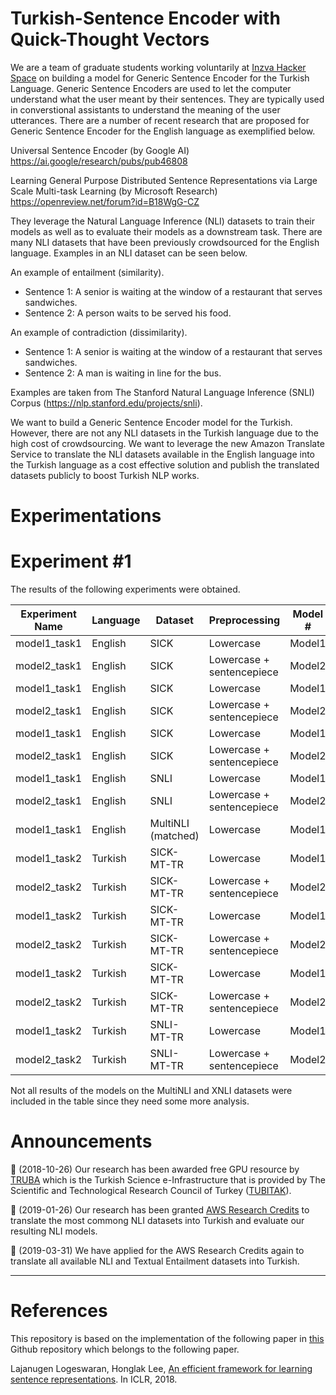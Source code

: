 # Turkish-Sentence Encoder with Quick-Thought Vectors
We are a team of graduate students working voluntarily at [Inzva Hacker Space](https://inzva.com) on building a model for Generic Sentence Encoder for the Turkish Language. Generic Sentence Encoders are used to let the computer understand what the user meant by their sentences. They are typically used in converstional assistants to understand the meaning of the user utterances. There are a number of recent research that are proposed for Generic Sentence Encoder for the English language as exemplified below.  

Universal Sentence Encoder (by Google AI)
https://ai.google/research/pubs/pub46808

Learning General Purpose Distributed Sentence Representations via Large Scale Multi-task Learning (by Microsoft Research)
https://openreview.net/forum?id=B18WgG-CZ

They leverage the Natural Language Inference (NLI) datasets to train their models as well as to evaluate their models as a downstream task. There are many NLI datasets that have been previously crowdsourced for the English language.  Examples in an NLI dataset can be seen below.

An example of entailment (similarity).
- Sentence 1: A senior is waiting at the window of a restaurant that serves sandwiches.
- Sentence 2: A person waits to be served his food.
 
An example of contradiction (dissimilarity).
- Sentence 1: A senior is waiting at the window of a restaurant that serves sandwiches.
- Sentence 2: A man is waiting in line for the bus.

Examples are taken from The Stanford Natural Language Inference (SNLI) Corpus (https://nlp.stanford.edu/projects/snli).

We want to build a Generic Sentence Encoder model for the Turkish. However, there are not any NLI datasets in the Turkish language due to the high cost of crowdsourcing. We want to leverage the new Amazon Translate Service to translate the NLI datasets available in the English language into the Turkish language as a cost effective solution and publish the translated datasets publicly to boost Turkish NLP works. 

# Experimentations

# Experiment #1

The results of the following experiments were obtained.

Experiment Name | Language      | Dataset            | Preprocessing                 |  Model # | Metric    | Value
--------------- | ------------- | -----------------  | ----------------------------- | -------- | --------- | -------------------
model1_task1    | English       | SICK               |  Lowercase                    | Model1   | Pearson   | 0.8595461496671714
model2_task1    | English       | SICK               |  Lowercase + sentencepiece    | Model2   | Pearson   | 0.8470309759444442
model1_task1    | English       | SICK               |  Lowercase                    | Model1   | Spearman  | 0.7906599787429348
model2_task1    | English       | SICK               |  Lowercase + sentencepiece    | Model2   | Spearman  | 0.7824858836725014
model1_task1    | English       | SICK               |  Lowercase                    | Model1   | MSE       | 0.2669741153404767
model2_task1    | English       | SICK               |  Lowercase + sentencepiece    | Model2   | MSE       | 0.28983657549983965
model1_task1    | English       | SNLI               |  Lowercase                    | Model1   | Accuracy  | 71.32%
model2_task1    | English       | SNLI               |  Lowercase + sentencepiece    | Model2   | Accuracy  | 69.63%
model1_task1    | English       | MultiNLI (matched) |  Lowercase                    | Model1   | Accuracy  | 59.69%
model1_task2    | Turkish       | SICK-MT-TR         |  Lowercase                    | Model1   | Pearson   | 0.7767414617451377
model2_task2    | Turkish       | SICK-MT-TR         |  Lowercase + sentencepiece    | Model2   | Pearson   | 0.8076206267469718
model1_task2    | Turkish       | SICK-MT-TR         |  Lowercase                    | Model1   | Spearman  | 0.7042856789726142
model2_task2    | Turkish       | SICK-MT-TR         |  Lowercase + sentencepiece    | Model2   | Spearman  | 0.7348411904626335
model1_task2    | Turkish       | SICK-MT-TR         |  Lowercase                    | Model1   | MSE       | 0.40369925427270614
model2_task2    | Turkish       | SICK-MT-TR         |  Lowercase + sentencepiece    | Model2   | MSE       | 0.3561044127205771
model1_task2    | Turkish       | SNLI-MT-TR         |  Lowercase                    | Model1   | Accuracy  | 62.41%
model2_task2    | Turkish       | SNLI-MT-TR         |  Lowercase + sentencepiece    | Model2   | Accuracy  | 64.38%

Not all results of the models on the MultiNLI and XNLI datasets were included in the table since they need some more analysis.

# Announcements

:hatching_chick: (2018-10-26) Our research has been awarded free GPU resource by [TRUBA](https://www.truba.gov.tr)  which is the Turkish Science e-Infrastructure that is provided by The Scientific and Technological Research Council of Turkey ([TUBITAK](https://www.tubitak.gov.tr/en)).

:hatching_chick: (2019-01-26) Our research has been granted [AWS Research Credits](https://twitter.com/ebudur/status/1090301816183685120)   to translate the most commong NLI datasets into Turkish and evaluate our resulting NLI models.

:dart: (2019-03-31) We have applied for the AWS Research Credits again to translate all available NLI and Textual Entailment datasets into Turkish.

- - - -

# References
This repository is based on the implementation of the following paper in [this](https://github.com/lajanugen/S2V) Github repository which belongs to the following paper.

Lajanugen Logeswaran, Honglak Lee, 
[An efficient framework for learning sentence representations](https://arxiv.org/pdf/1803.02893.pdf). In ICLR, 2018.
